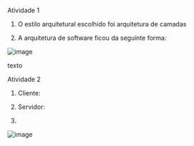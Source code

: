 Atividade 1

1. O estilo arquitetural escolhido foi arquitetura de camadas

2. A arquitetura de software ficou da seguinte forma:

![image](https://user-images.githubusercontent.com/29666473/236663502-31beedc5-465b-46f4-b8be-0f6cb3f02a9a.png)

texto




Atividade 2

1. Cliente:

2. Servidor:

3. 

![image](https://user-images.githubusercontent.com/29666473/236663571-b66ad1d7-becb-4039-b265-9f6fed7e21ab.png)
